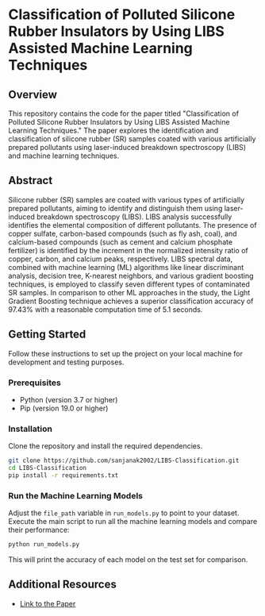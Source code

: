 # Classification of Polluted Silicone Rubber Insulators by Using LIBS Assisted Machine Learning Techniques

## Overview

This repository contains the code for the paper titled "Classification of Polluted Silicone Rubber Insulators by Using LIBS Assisted Machine Learning Techniques." The paper explores the identification and classification of silicone rubber (SR) samples coated with various artificially prepared pollutants using laser-induced breakdown spectroscopy (LIBS) and machine learning techniques.

## Abstract

Silicone rubber (SR) samples are coated with various types of artificially prepared pollutants, aiming to identify and distinguish them using laser-induced breakdown spectroscopy (LIBS). LIBS analysis successfully identifies the elemental composition of different pollutants. The presence of copper sulfate, carbon-based compounds (such as fly ash, coal), and calcium-based compounds (such as cement and calcium phosphate fertilizer) is identified by the increment in the normalized intensity ratio of copper, carbon, and calcium peaks, respectively. LIBS spectral data, combined with machine learning (ML) algorithms like linear discriminant analysis, decision tree, K-nearest neighbors, and various gradient boosting techniques, is employed to classify seven different types of contaminated SR samples. In comparison to other ML approaches in the study, the Light Gradient Boosting technique achieves a superior classification accuracy of 97.43% with a reasonable computation time of 5.1 seconds.

## Getting Started

Follow these instructions to set up the project on your local machine for development and testing purposes.

### Prerequisites

- Python (version 3.7 or higher)
- Pip (version 19.0 or higher)

### Installation

Clone the repository and install the required dependencies.

```bash
git clone https://github.com/sanjanak2002/LIBS-Classification.git
cd LIBS-Classification
pip install -r requirements.txt
```

### Run the Machine Learning Models

Adjust the `file_path` variable in `run_models.py` to point to your dataset.
Execute the main script to run all the machine learning models and compare their performance:

```bash
python run_models.py
```
This will print the accuracy of each model on the test set for comparison.

## Additional Resources

- [Link to the Paper](https://ieeexplore.ieee.org/document/9999430)
